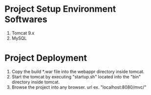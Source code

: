 # Project Setup Environment Softwares
1. Tomcat 9.x
2. MySQL

# Project Deployment
1. Copy the build *.war file into the webappr directory inside tomcat.
2. Start the tomcat by executing "startup.sh" located into the "bin" directory inside tomcat.
3. Browse the project into any browser. url ex. "localhost:8080/mvc/"
